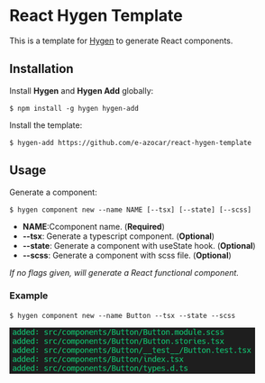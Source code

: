 # React Hygen Template
This is a template for [Hygen](https://www.hygen.io/) to generate React components.

## Installation
Install **Hygen** and **Hygen Add** globally:
```shell
$ npm install -g hygen hygen-add
```

Install the template:
```shell
$ hygen-add https://github.com/e-azocar/react-hygen-template
```

## Usage
Generate a component:
```shell
$ hygen component new --name NAME [--tsx] [--state] [--scss]
```
- **NAME**:Ccomponent name. (**Required**)
- **--tsx**: Generate a typescript component. (**Optional**)
- **--state**: Generate a component with useState hook. (**Optional**)
- **--scss**: Generate a component with scss file. (**Optional**)

*If no flags given, will generate a React functional component.*


### Example
```shell
$ hygen component new --name Button --tsx --state --scss
```
![Example](docs/example-1.png)
